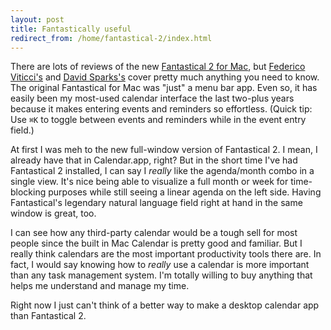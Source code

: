 ```yaml
---
layout: post
title: Fantastically useful
redirect_from: /home/fantastical-2/index.html
---
```

<p>There are lots of reviews of the new <a href="https://flexibits.com/fantastical">Fantastical 2 for Mac</a>, but <a href="http://www.macstories.net/reviews/fantastical-2-for-mac-review-reinvented/">Federico Viticci's</a> and <a href="http://macsparky.com/blog/2015/3/fantastical-2-mac">David Sparks's</a> cover pretty much anything you need to know. The original Fantastical for Mac was "just" a menu bar app. Even so, it has easily been my most-used calendar interface the last two-plus years because it makes entering events and reminders so effortless. (Quick tip: Use <code>⌘K</code> to toggle between events and reminders while in the event entry field.)</p>

<p>At first I was meh to the new full-window version of Fantastical 2. I mean, I already have that in Calendar.app, right? But in the short time I've had Fantastical 2 installed, I can say I <em>really</em> like the agenda/month combo in a single view. It's nice being able to visualize a full month or week for time-blocking purposes while still seeing a linear agenda on the left side. Having Fantastical's legendary natural language field right at hand in the same window is great, too.</p>

<p>I can see how any third-party calendar would be a tough sell for most people since the built in Mac Calendar is pretty good and familiar. But I really think calendars are the most important productivity tools there are. In fact, I would say knowing how to <em>really</em> use a calendar is more important than any task management system. I'm totally willing to buy anything that helps me understand and manage my time.</p>

<p>Right now I just can't think of a better way to make a desktop calendar app than Fantastical 2.</p>
